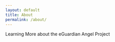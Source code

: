 ```yaml
---
layout: default
title: About
permalink: /about/
---
```


Learning More about the eGuardian Angel Project
